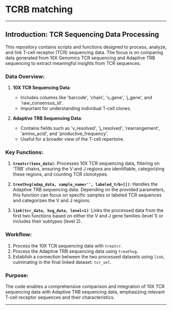 # TCRB matching

---

## **Introduction: TCR Sequencing Data Processing**

This repository contains scripts and functions designed to process, analyze, and link T-cell receptor (TCR) sequencing data. The focus is on comparing data generated from 10X Genomics TCR sequencing and Adaptive TRB sequencing to extract meaningful insights from TCR sequences.

### **Data Overview:**
1. **10X TCR Sequencing Data**:
   - Includes columns like 'barcode', 'chain', 'v_gene', 'j_gene', and 'raw_consensus_id'.
   - Important for understanding individual T-cell clones.

2. **Adaptive TRB Sequencing Data**:
   - Contains fields such as 'v_resolved', 'j_resolved', 'rearrangement', 'amino_acid', and 'productive_frequency'.
   - Useful for a broader view of the T-cell repertoire.

### **Key Functions:**

1. **`treatcr(tenx_data)`**: Processes 10X TCR sequencing data, filtering on 'TRB' chains, ensuring the V and J regions are identifiable, categorizing these regions, and counting TCR clonotypes.

2. **`treathvg(adap_data, sample_name='', labeled_trb=[])`**: Handles the Adaptive TRB sequencing data. Depending on the provided parameters, this function can focus on specific samples or labeled TCR sequences and categorizes the V and J regions.

3. **`link(tcr_data, hvg_data, level=1)`**: Links the processed data from the first two functions based on either the V and J gene families (level 1) or includes their subtypes (level 2). 

### **Workflow**:
1. Process the 10X TCR sequencing data with `treatcr`.
2. Process the Adaptive TRB sequencing data using `treathvg`.
3. Establish a connection between the two processed datasets using `link`, culminating in the final linked dataset: `tcr_sel`.

### **Purpose**:
The code enables a comprehensive comparison and integration of 10X TCR sequencing data with Adaptive TRB sequencing data, emphasizing relevant T-cell receptor sequences and their characteristics.

---
